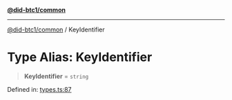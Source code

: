 [**@did-btc1/common**](../README.md)

***

[@did-btc1/common](../globals.md) / KeyIdentifier

# Type Alias: KeyIdentifier

> **KeyIdentifier** = `string`

Defined in: [types.ts:87](https://github.com/dcdpr/did-btc1-js/blob/751aedd75738c26882a2149e644ae32b9e424707/packages/common/src/types.ts#L87)
